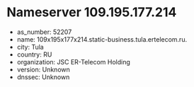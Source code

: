 # Nameserver 109.195.177.214

* as_number: 52207
* name: 109x195x177x214.static-business.tula.ertelecom.ru.
* city: Tula
* country: RU
* organization: JSC ER-Telecom Holding
* version: Unknown
* dnssec: Unknown
